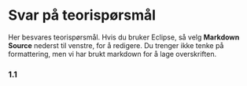 # Svar på teorispørsmål

Her besvares teorispørsmål. Hvis du bruker Eclipse, så velg **Markdown Source** nederst til venstre, for å redigere. Du trenger ikke tenke på formattering, men vi har brukt markdown for å lage overskriften.

### 1.1
